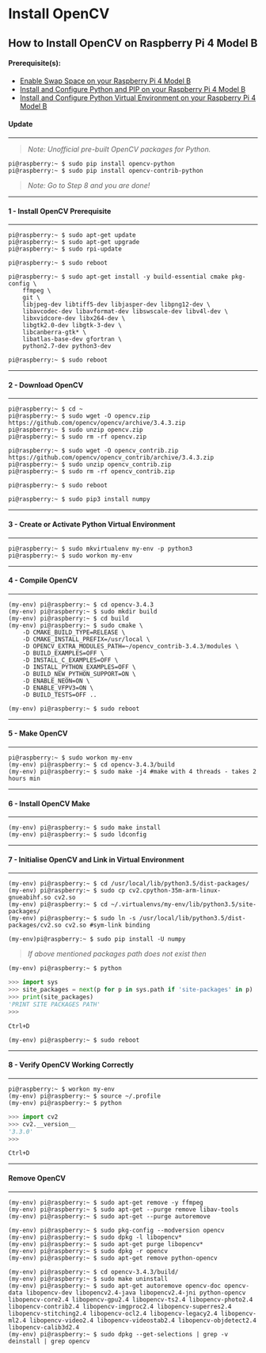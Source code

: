 # Install OpenCV

## How to Install OpenCV on Raspberry Pi 4 Model B

#### Prerequisite(s):
- [Enable Swap Space on your Raspberry Pi 4 Model B](./06-configure-swap-space.md)
- [Install and Configure Python and PIP on your Raspberry Pi 4 Model B](./15-install-python-pip.md)
- [Install and Configure Python Virtual Environment on your Raspberry Pi 4 Model B](./16-install-python-virtual-environment.md)

#### Update
---
> _Note: Unofficial pre-built OpenCV packages for Python._
```console
pi@raspberry:~ $ sudo pip install opencv-python
pi@raspberry:~ $ sudo pip install opencv-contrib-python
```

> _Note: Go to Step 8 and you are done!_

---
#### 1 - Install OpenCV Prerequisite
---
```console
pi@raspberry:~ $ sudo apt-get update
pi@raspberry:~ $ sudo apt-get upgrade
pi@raspberry:~ $ sudo rpi-update

pi@raspberry:~ $ sudo reboot
```

```console
pi@raspberry:~ $ sudo apt-get install -y build-essential cmake pkg-config \
	ffmpeg \
	git \
	libjpeg-dev libtiff5-dev libjasper-dev libpng12-dev \
	libavcodec-dev libavformat-dev libswscale-dev libv4l-dev \
	libxvidcore-dev libx264-dev \
	libgtk2.0-dev libgtk-3-dev \
	libcanberra-gtk* \
	libatlas-base-dev gfortran \
	python2.7-dev python3-dev
  
pi@raspberry:~ $ sudo reboot
```

---
#### 2 - Download OpenCV
---
```console
pi@raspberry:~ $ cd ~
pi@raspberry:~ $ sudo wget -O opencv.zip https://github.com/opencv/opencv/archive/3.4.3.zip
pi@raspberry:~ $ sudo unzip opencv.zip
pi@raspberry:~ $ sudo rm -rf opencv.zip

pi@raspberry:~ $ sudo wget -O opencv_contrib.zip https://github.com/opencv/opencv_contrib/archive/3.4.3.zip
pi@raspberry:~ $ sudo unzip opencv_contrib.zip
pi@raspberry:~ $ sudo rm -rf opencv_contrib.zip

pi@raspberry:~ $ sudo reboot
```
```console
pi@raspberry:~ $ sudo pip3 install numpy
```

---
#### 3 - Create or Activate Python Virtual Environment
---
```console
pi@raspberry:~ $ sudo mkvirtualenv my-env -p python3
pi@raspberry:~ $ sudo workon my-env
```

---
#### 4 - Compile OpenCV
---
```console
(my-env) pi@raspberry:~ $ cd opencv-3.4.3
(my-env) pi@raspberry:~ $ sudo mkdir build
(my-env) pi@raspberry:~ $ cd build
(my-env) pi@raspberry:~ $ sudo cmake \
	-D CMAKE_BUILD_TYPE=RELEASE \
	-D CMAKE_INSTALL_PREFIX=/usr/local \
	-D OPENCV_EXTRA_MODULES_PATH=~/opencv_contrib-3.4.3/modules \
	-D BUILD_EXAMPLES=OFF \
	-D INSTALL_C_EXAMPLES=OFF \
	-D INSTALL_PYTHON_EXAMPLES=OFF \
	-D BUILD_NEW_PYTHON_SUPPORT=ON \
	-D ENABLE_NEON=ON \
	-D ENABLE_VFPV3=ON \
	-D BUILD_TESTS=OFF ..

(my-env) pi@raspberry:~ $ sudo reboot
```

---
#### 5 - Make OpenCV
---
```console
pi@raspberry:~ $ sudo workon my-env
(my-env) pi@raspberry:~ $ cd opencv-3.4.3/build
(my-env) pi@raspberry:~ $ sudo make -j4 #make with 4 threads - takes 2 hours min
```

---
#### 6 - Install OpenCV Make
---
```console
(my-env) pi@raspberry:~ $ sudo make install
(my-env) pi@raspberry:~ $ sudo ldconfig
```

---
#### 7 - Initialise OpenCV and Link in Virtual Environment
---
```console
(my-env) pi@raspberry:~ $ cd /usr/local/lib/python3.5/dist-packages/
(my-env) pi@raspberry:~ $ sudo cp cv2.cpython-35m-arm-linux-gnueabihf.so cv2.so  
(my-env) pi@raspberry:~ $ cd ~/.virtualenvs/my-env/lib/python3.5/site-packages/
(my-env) pi@raspberry:~ $ sudo ln -s /usr/local/lib/python3.5/dist-packages/cv2.so cv2.so #sym-link binding

(my-env)pi@raspberry:~ $ sudo pip install -U numpy
```

> _If above mentioned packages path does not exist then_

```console
(my-env) pi@raspberry:~ $ python
```
```python
>>> import sys
>>> site_packages = next(p for p in sys.path if 'site-packages' in p)
>>> print(site_packages)
'PRINT SITE PACKAGES PATH'
>>>
```
`Ctrl+D`
```console
(my-env) pi@raspberry:~ $ sudo reboot
```

---
#### 8 - Verify OpenCV Working Correctly
---
```console
pi@raspberry:~ $ workon my-env
(my-env) pi@raspberry:~ $ source ~/.profile
(my-env) pi@raspberry:~ $ python
```
```python
>>> import cv2
>>> cv2.__version__
'3.3.0'
>>>
```
`Ctrl+D`

---
#### Remove OpenCV
---

```console
(my-env) pi@raspberry:~ $ sudo apt-get remove -y ffmpeg
(my-env) pi@raspberry:~ $ sudo apt-get --purge remove libav-tools
(my-env) pi@raspberry:~ $ sudo apt-get --purge autoremove

(my-env) pi@raspberry:~ $ sudo pkg-config --modversion opencv
(my-env) pi@raspberry:~ $ sudo dpkg -l libopencv*
(my-env) pi@raspberry:~ $ sudo apt-get purge libopencv*
(my-env) pi@raspberry:~ $ sudo dpkg -r opencv
(my-env) pi@raspberry:~ $ sudo apt-get remove python-opencv

(my-env) pi@raspberry:~ $ cd opencv-3.4.3/build/
(my-env) pi@raspberry:~ $ sudo make uninstall
(my-env) pi@raspberry:~ $ sudo apt-get autoremove opencv-doc opencv-data libopencv-dev libopencv2.4-java libopencv2.4-jni python-opencv libopencv-core2.4 libopencv-gpu2.4 libopencv-ts2.4 libopencv-photo2.4 libopencv-contrib2.4 libopencv-imgproc2.4 libopencv-superres2.4 libopencv-stitching2.4 libopencv-ocl2.4 libopencv-legacy2.4 libopencv-ml2.4 libopencv-video2.4 libopencv-videostab2.4 libopencv-objdetect2.4 libopencv-calib3d2.4 
(my-env) pi@raspberry:~ $ sudo dpkg --get-selections | grep -v deinstall | grep opencv
```
